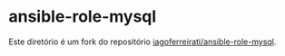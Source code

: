 # ansible-role-mysql

Este diretório é um fork do repositório [iagoferreirati/ansible-role-mysql](https://github.com/iagoferreirati/ansible-role-mysql).
